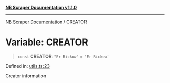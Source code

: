 [**NB Scraper Documentation v1.1.0**](../README.md)

***

[NB Scraper Documentation](../globals.md) / CREATOR

# Variable: CREATOR

> `const` **CREATOR**: `"Er Rickow"` = `'Er Rickow'`

Defined in: [utils.ts:23](https://github.com/Chakszzz/NB-Scraper/blob/06c561b9f0d22405d402fc768994dc101fb84509/app/utils.ts#L23)

Creator information
